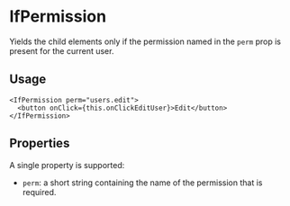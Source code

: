 # IfPermission

Yields the child elements only if the permission named in the `perm` prop is present for the  current user.

## Usage

```
<IfPermission perm="users.edit">
  <button onClick={this.onClickEditUser}>Edit</button>
</IfPermission>
```

## Properties

A single property is supported:

* `perm`: a short string containing the name of the permission that is required.
